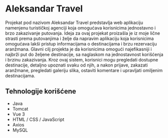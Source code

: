 # Aleksandar Travel

Projekat pod nazivom Aleksandar Travel predstavlja web aplikaciju namenjenu turističkoj agenciji koja omogućava korisnicima jednostavno i brzo zakazivanje putovanja. Ideja za ovaj projekat proizašla je iz moje lične strasti prema putovanjima i želje da napravim aplikaciju koja korisnicima omogućava lakši pristup informacijama o destinacijama i brzu rezervaciju aranžmana. Glavni cilj projekta je da korisnicima omogući najefikasniji i najbrži put do željene destinacije, sa naglaskom na jednostavnost korišćenja i brzinu zakazivanja. Kroz ovaj sistem, korisnici mogu pregledati dostupne destinacije, detaljno upoznati svaku od njih, a nakon prijave, zakazati aranžmane, pregledati galeriju slika, ostaviti komentare i upravljati omiljenim destinacijama.


## Tehnologije korišćene

- Java  
- Tomcat
- Vue 3 
- HTML / CSS / JavaScript
- Axios 
- MySQL
